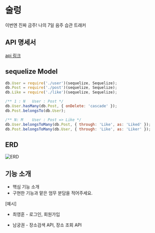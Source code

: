 # 술렁
이번엔 진짜 금주! 나의 7일 음주 습관 트래커

## API 명세서

[api 링크](https://github.com/SoolleongX2/soolleong_server/wiki)

## sequelize Model

```javascript
db.User = require('./user')(sequelize, Sequelize);
db.Post = require('./post')(sequelize, Sequelize);
db.Like = require('./like')(sequelize, Sequelize);

/** 1 : N   User : Post */
db.User.hasMany(db.Post, { onDelete: 'cascade' });
db.Post.belongsTo(db.User);

/** N: M    User : Post => Like */
db.User.belongsToMany(db.Post, { through: 'Like', as: 'Liked' });
db.Post.belongsToMany(db.User, { through: 'Like', as: 'Liker' });
```

## ERD

![ERD](https://github.com/ON-SOPT-SERVER/ON-SOPT-SERVER-SEMINAR/blob/master/5th-seminar/public/images/ERD.png)



## 기능 소개
- 핵심 기능 소개
- 구현한 기능과 맡은 엄무 분담을 적어주세요.

[예시]
 
- 최영훈 - 로그인, 회원가입

- 남궁권 - 장소검색 API, 장소 조회 API 
